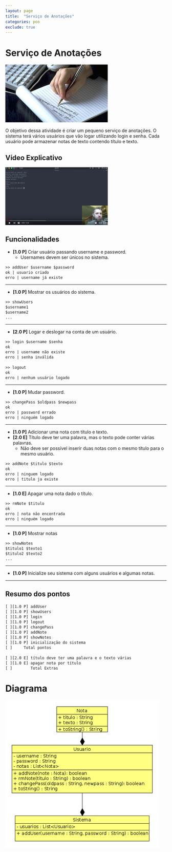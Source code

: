 ```yaml
---
layout: page
title:  "Serviço de Anotações"
categories: poo
exclude: true
---
```


# Serviço de Anotações

![](/pages/02_anotacoes/figura.png)

O objetivo dessa atividade é criar um pequeno serviço de anotações. O sistema
terá vários usuários que vão logar utilizando login e senha. Cada usuário pode
armazenar notas de texto contendo título e texto.

## Vídeo Explicativo
[![Vídeo explicativo](/pages/02_anotacoes/shot.png)](https://youtu.be/ggOdp0Eh7fc "Vídeo explicando o módulo")

## Funcionalidades

- **[1.0 P]** Criar usuário passando username e password.
    - Usernames devem ser únicos no sistema.

```
>> addUser $username $password
ok | usuario criado
erro | username já existe
```
---

- **[1.0 P]** Mostrar os usuários do sistema.

```
>> showUsers
$username1
$username2
...
```

----

- **[2.0 P]** Logar e deslogar na conta de um usuário.

```
>> login $username $senha
ok
erro | username não existe
erro | senha inválida

>> logout
ok
erro | nenhum usuário logado
```

---
- **[1.0 P]** Mudar password.

```
>> changePass $oldpass $newpass
ok
erro | password errado
erro | ninguém logado
```

---
- **[1.0 P]** Adicionar uma nota com título e texto.
- **[2.0 E]** Título deve ter uma palavra, mas o texto pode conter várias palavras.
    - Não deve ser possível inserir duas notas com o mesmo título para o mesmo usuário.

```
>> addNote $titulo $texto
ok
erro | ninguem logado
erro | titulo ja existe
```

---
- **[1.0 E]** Apagar uma nota dado o título.

```
>> rmNote $titulo
ok
erro | nota não encontrada
erro | ninguém logado
```

---
- **[1.0 P]** Mostrar notas

```
>> showNotes
$titulo1 $texto1
$titulo2 $texto2
...
```

---
- **[1.0 P]** Inicialize seu sistema com alguns usuários e algumas notas.

---

## Resumo dos pontos

```
[ ][1.0 P] addUser
[ ][1.0 P] showUsers
[ ][1.0 P] login
[ ][1.0 P] logout
[ ][1.0 P] changePass
[ ][1.0 P] addNote
[ ][1.0 P] showNotes
[ ][1.0 P] inicialização do sistema
[ ]     Total pontos

[ ][2.0 E] título deve ter uma palavra e o texto várias
[ ][1.0 E] apagar nota por título
[ ]        Total Extras
```

# Diagrama
![](/pages/02_anotacoes/diagrama.png)
